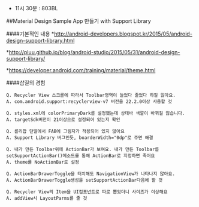 * 11시 30분 : 803BL

##Material Design Sample App 만들기 with Support Library

####기본적인 내용
*http://android-developers.blogspot.kr/2015/05/android-design-support-library.html

*http://pluu.github.io/blog/android-studio/2015/05/31/android-design-support-library/

*https://developer.android.com/training/material/theme.html

####삽질의 경험

	Q. Recycler View 스크롤에 따라서 Toolbar영역이 늘었다 줄었다 하질 않아요.
	A. com.android.support:recyclerview-v7 버전을 22.2.0이상 사용할 것
  
	Q. styles.xml에 colorPrimaryDark를 설정했는데 상태바 색깔이 바뀌질 않습니다.
	A. targetSdk버전이 21이상으로 설정되어 있는지 확인
  
	Q. 롤리팝 단말에서 FAB에 그림자가 적용되어 있지 않아요
	A. Support Library 버그인듯, boarderWidth="0dp"로 주면 해결
  
	Q. 내가 만든 Toolbar위에 ActionBar가 보여요. 내가 만든 Toolbar를 setSupportActionBar()메소드를 통해 ActionBar로 지정하면 죽어요
	A. theme를 NoActionBar로 설정
  
	Q. ActionBarDrawerToggle을 터치해도 NavigationView가 나타나지 않아요.
	A. ActionBarDrawerToggle생성을 setSupportActionBar다음에 할 것
  
	Q. Recycler View의 Item을 UI컴포넌트로 따로 뽑았더니 사이즈가 이상해요
	A. addView시 LayoutParms를 줄 것
  
